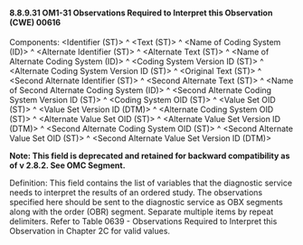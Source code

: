 #### 8.8.9.31 OM1-31 Observations Required to Interpret this Observation (CWE) 00616

Components: &lt;Identifier (ST)> ^ &lt;Text (ST)> ^ &lt;Name of Coding System (ID)> ^ &lt;Alternate Identifier (ST)> ^ &lt;Alternate Text (ST)> ^ &lt;Name of Alternate Coding System (ID)> ^ &lt;Coding System Version ID (ST)> ^ &lt;Alternate Coding System Version ID (ST)> ^ &lt;Original Text (ST)> ^ &lt;Second Alternate Identifier (ST)> ^ &lt;Second Alternate Text (ST)> ^ &lt;Name of Second Alternate Coding System (ID)> ^ &lt;Second Alternate Coding System Version ID (ST)> ^ &lt;Coding System OID (ST)> ^ &lt;Value Set OID (ST)> ^ &lt;Value Set Version ID (DTM)> ^ &lt;Alternate Coding System OID (ST)> ^ &lt;Alternate Value Set OID (ST)> ^ &lt;Alternate Value Set Version ID (DTM)> ^ &lt;Second Alternate Coding System OID (ST)> ^ &lt;Second Alternate Value Set OID (ST)> ^ &lt;Second Alternate Value Set Version ID (DTM)>

**Note: This field is deprecated and retained for backward compatibility as of v 2.8.2. See OMC Segment.**

Definition: This field contains the list of variables that the diagnostic service needs to interpret the results of an ordered study. The observations specified here should be sent to the diagnostic service as OBX segments along with the order (OBR) segment. Separate multiple items by repeat delimiters. Refer to Table 0639 - Observations Required to Interpret this Observation in Chapter 2C for valid values.
